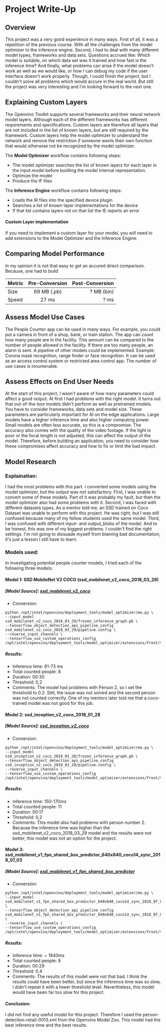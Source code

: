 # Project Write-Up

## Overview
This project was a very good experience in many ways. First of all, it was a repetition of the previous course. With all the challenges from the model optimizer to the inference engine. Second, I had to deal with many different model types, frameworks and data sets. Questions accrued like: Which model is suitable, on which data set was it trained and how fast is the inference time? And finally, what problems can arise if the model doesn't work as well as we would like, or how I can debug my code if the user interface doesn't work properly.
Though, I could finish the project, but I couldn't solve all problems which would accure in the real world. But still the project was very interesting and I'm looking forward to the next one.

## Explaining Custom Layers
The Openvino Toolkit supports several frameworks and their neural network model layers. Although each of the different frameworks has different requirements and specifications. Custom layers are therefore all layers that are not included in the list of known layers, but are still required by the framework. Custom layers help the model optimizer to understand the network and remove the restriction if someone wants their own function that would otherwise not be recognized by the model optimizer.

The **Model Optimizer** workflow contains following steps:

- The model optimizer searches the list of known layers for each layer in the input model before buidling the model internal representation.
- Optimize the model
- Produce the IF files

The **Inference Engine** workflow contains following steps:

- Loads the IR files into the specified device plugin
- Searches a list of known layer implementations for the device
- If that list contains layers not on that list the IE reports an error

#### Custom Layer implementation
If you need to implement a custom layer for your model, you will need to add extensions to the Model Optimizer and the Inference Engine.

## Comparing Model Performance

In my opinion it is not that easy to get an accured direct comparison. 
Because, one had to build 

| Metric        | Pre-Conversion| Post-Conversion  |
| ------------- |:-------------:| -----:           |
| Size          | 69 MB (.pb) | ? MB (bin)    |
| Speed| 27 ms |   ? ms   |


## Assess Model Use Cases

The People Counter app can be used in many ways. For example, you could put a camera in front of a shop, bank, or train station.
The app can count how many people are in the facility. This amount can be compared to the number of people allowed in the facility. If there are too many people, an alarm is sent. A pipeline of other models could be implemented. Example: Corona mask recognition, range finder or face recognition. It can be used as an access control system or restricted area control app. The number of use cases is innumerable.

## Assess Effects on End User Needs

At the start of this project, I wasn't aware of how many parameters could affect a good output. At first I had problems with the right model. It turns out that out-of-the-box models didn't perform as well as pretrained models. You have to consider frameworks, data sets and model size. These parameters are particularly important for AI on the edge applications. Large models have a higher inference time and also higher computing power. Small models are often less accurate, so this is a compromise. The accuracy also comes with the quality of the video footage. If the light is poor or the focal length is not adjusted, this can affect the output of the model. Therefore, before building an application, you need to consider how these compromises affect accuracy and how to fix or limit the bad impact.

## Model Research

### Explainatian:
I had the most problems with this part. I converted some models using the model optimizer, but the output was not satisfactory.
First, I was unable to convert some of these models. Part of it was probably my fault, but then the model optimizer also had some problems with it. Second, I was faced with different datasets types. As a mentor told me, an SSD trained on Coco Dataset was unable to perform with this project. He was right, but I was still confused because many of my fellow students used the same model. Third, I was confused with different input- and output_blobs of the model. And to be honest, this was one of my biggest problems. I couldn't find the right settings. I'm not going to dissuade myself from blaming bad documentation, it's just a lesson I still have to learn.

### Models used:
In investigating potential people counter models, I tried each of the following three models:

#### Model 1: SSD MobileNet V2 COCO (ssd_mobilenet_v2_coco_2018_03_29)

##### [Model Source]: [ssd_mobilenet_v2_coco](http://download.tensorflow.org/models/object_detection/ssd_mobilenet_v2_coco_2018_03_29.tar.gz)

  * Conversion:
  ```
  python /opt/intel/openvino/deployment_tools/model_optimizer/mo.py \
--input_model ssd_mobilenet_v2_coco_2018_03_29/frozen_inference_graph.pb \
--tensorflow_object_detection_api_pipeline_config ssd_mobilenet_v2_coco_2018_03_29/pipeline.config \
--reverse_input_channels \
--tensorflow_use_custom_operations_config /opt/intel/openvino/deployment_tools/model_optimizer/extensions/front/tf/ssd_v2_support.json
  ```
##### Results:
- Inference time: 61-73 ms
- Total counted people: 8
- Duration: 00:30
- Threshold: 0,2
- Comments:
The model had problems with Person 2, so I set the threshold to 0.2.
Still, the issue was not solved and the second person was not counted correctly.
One of my mentors later told me that a coco-trained model was not good for this job.

#### Model 2: ssd_inception_v2_coco_2018_01_28

##### [Model Source]: [ssd_inception_v2_coco](http://download.tensorflow.org/models/object_detection/ssd_inception_v2_coco_2018_01_28.tar.gz)
 * Conversion:
  ```
  python /opt/intel/openvino/deployment_tools/model_optimizer/mo.py \
--input_model ssd_inception_v2_coco_2018_01_28/frozen_inference_graph.pb \
--tensorflow_object_detection_api_pipeline_config ssd_inception_v2_coco_2018_01_28/pipeline.config \
--reverse_input_channels \
--tensorflow_use_custom_operations_config /opt/intel/openvino/deployment_tools/model_optimizer/extensions/front/tf/ssd_v2_support.json
  ```
##### Results:
- Inference time: 150-170ms
- Total counted people: 11
- Duration: 00:17
- Threshold: 0,2
- Comments:
This model also had problems with person number 2. Because the inference time was higher than the ssd_mobilenet_v2_coco_2018_03_29 model and the results were not better, this model was not an option for the project.

#### Model 3: ssd_mobilenet_v1_fpn_shared_box_predictor_640x640_coco14_sync_2018_07_03

##### [Model Source]: [ssd_mobilenet_v1_fpn_shared_box_predictor](http://download.tensorflow.org/models/object_detection/ssd_mobilenet_v1_fpn_shared_box_predictor_640x640_coco14_sync_2018_07_03.tar.gz)
 * Conversion:
  ```
  python /opt/intel/openvino/deployment_tools/model_optimizer/mo.py \
--input_model ssd_mobilenet_v1_fpn_shared_box_predictor_640x640_coco14_sync_2018_07_03/frozen_inference_graph.pb \
--tensorflow_object_detection_api_pipeline_config ssd_mobilenet_v1_fpn_shared_box_predictor_640x640_coco14_sync_2018_07_03/pipeline.config \
--reverse_input_channels \
--tensorflow_use_custom_operations_config /opt/intel/openvino/deployment_tools/model_optimizer/extensions/front/tf/ssd_v2_support.json
  ```
##### Results:
- Inference time: ~ 1840ms
- Total counted people: 8
- Duration: 00:29
- Threshold: 0,4
- Comments:
The results of this model were not that bad. I think the results could have been better, but since the inference time was so slow, I didn't repeat it with a lower threshold level. Nevertheless, this model would have been far too slow for this project.

#### Conclusion:
I did not find any useful model for this project. Therefore I used the person-detection-retail-0013.xml from the Openvino Model Zoo.
This model had the best inference time and the best results.

